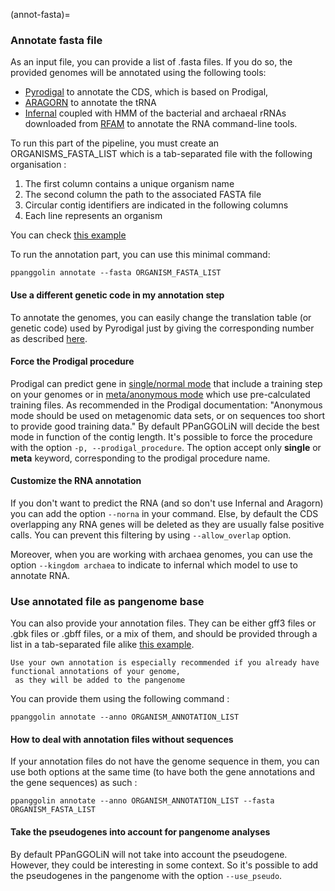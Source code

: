 (annot-fasta)=
### Annotate fasta file

As an input file, you can provide a list of .fasta files. 
If you do so, the provided genomes will be annotated using the following tools: 

- [Pyrodigal](https://pyrodigal.readthedocs.io/en/stable/index.html) to annotate the CDS, which is based on Prodigal,
- [ARAGORN](http://www.ansikte.se/ARAGORN/) to annotate the tRNA
- [Infernal](http://eddylab.org/infernal/) coupled with HMM of the bacterial and archaeal rRNAs downloaded from [RFAM](https://rfam.xfam.org/) to annotate the RNA command-line tools.

To run this part of the pipeline, you must create an ORGANISMS_FASTA_LIST which is a tab-separated file with the following organisation :

1. The first column contains a unique organism name
2. The second column the path to the associated FASTA file
3. Circular contig identifiers are indicated in the following columns
4. Each line represents an organism

You can check [this example](https://github.com/labgem/PPanGGOLiN/blob/master/testingDataset/organisms.fasta.list)

To run the annotation part, you can use this minimal command:

```
ppanggolin annotate --fasta ORGANISM_FASTA_LIST
```

#### Use a different genetic code in my annotation step
To annotate the genomes, you can easily change the translation table (or genetic code) used by Pyrodigal just by giving the corresponding number as described [here](https://www.ncbi.nlm.nih.gov/Taxonomy/Utils/wprintgc.cgi).

#### Force the Prodigal procedure
Prodigal can predict gene in [single/normal mode](https://github.com/hyattpd/prodigal/wiki/gene-prediction-modes#normal-mode) that include a training step on your genomes or in [meta/anonymous mode](https://github.com/hyattpd/prodigal/wiki/gene-prediction-modes#anonymous-mode) which use pre-calculated training files. 
As recommended in the Prodigal documentation: "Anonymous mode should be used on metagenomic data sets, or on sequences too short to provide good training data."
By default PPanGGOLiN will decide the best mode in function of the contig length.
It's possible to force the procedure with the option `-p, --prodigal_procedure`.
The option accept only **single** or **meta** keyword, corresponding to the prodigal procedure name.

#### Customize the RNA annotation
If you don't want to predict the RNA (and so don't use Infernal and Aragorn) you can add the option `--norna` in your command.
Else, by default the CDS overlapping any RNA genes will be deleted as they are usually false positive calls.
You can prevent this filtering by using `--allow_overlap` option.

Moreover, when you are working with archaea genomes, you can use the option `--kingdom archaea` to indicate to infernal which model to use to annotate RNA. 

### Use annotated file as pangenome base

You can also provide your annotation files.
They can be either gff3 files or .gbk files or .gbff files, or a mix of them, and should be provided through a list in a tab-separated file alike [this example](https://github.com/labgem/PPanGGOLiN/blob/master/testingDataset/organisms.gbff.list).

```{note}
Use your own annotation is especially recommended if you already have functional annotations of your genome,
 as they will be added to the pangenome
```

You can provide them using the following command : 

```
ppanggolin annotate --anno ORGANISM_ANNOTATION_LIST
```

#### How to deal with annotation files without sequences

If your annotation files do not have the genome sequence in them, 
you can use both options at the same time (to have both the gene annotations and the gene sequences) as such : 

```
ppanggolin annotate --anno ORGANISM_ANNOTATION_LIST --fasta ORGANISM_FASTA_LIST
```

#### Take the pseudogenes into account for pangenome analyses

By default PPanGGOLiN will not take into account the pseudogene. However, they could be interesting in some context.
So it's possible to add the pseudogenes in the pangenome with the option `--use_pseudo`.
